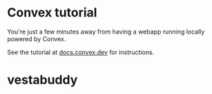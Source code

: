 # Convex tutorial

You're just a few minutes away from having a webapp running locally powered by
Convex.

See the tutorial at [docs.convex.dev](https://docs.convex.dev) for instructions.

# vestabuddy
